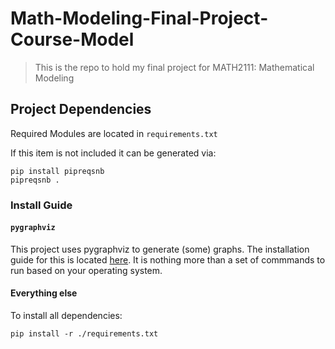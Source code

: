 # Math-Modeling-Final-Project-Course-Model

> This is the repo to hold my final project for MATH2111: Mathematical Modeling

## Project Dependencies

Required Modules are located in `requirements.txt`

If this item is not included it can be generated via:

```shell
pip install pipreqsnb
pipreqsnb .
```

### Install Guide

#### `pygraphviz`

This project uses pygraphviz to generate (some) graphs. The installation guide for this is located [here](https://pygraphviz.github.io/documentation/latest/install.html). It is nothing more than a set of commmands to run based on your operating system.

#### Everything else

To install all dependencies:

```shell
pip install -r ./requirements.txt
```